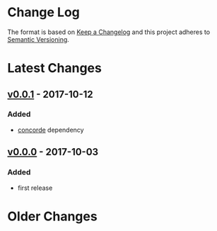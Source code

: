 Change Log
==========

The format is based on [Keep a Changelog] and this project adheres to
[Semantic Versioning].

Latest Changes
==============

[v0.0.1] - 2017-10-12
---------------------

### Added

-   [concorde] dependency

[v0.0.0] - 2017-10-03
---------------------

### Added

-   first release

Older Changes
=============

  [Keep a Changelog]: http://keepachangelog.com/
  [Semantic Versioning]: http://semver.org/
  [v0.0.1]: https://github.com/binaryphile/jiff/compare/v0.0.0...v0.0.1
  [concorde]: https://github.com/binaryphile/concorde
  [v0.0.0]: https://github.com/binaryphile/jiff/tree/v0.0.0
